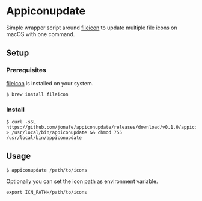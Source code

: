 # Appiconupdate

Simple wrapper script around [fileicon](https://github.com/mklement0/fileicon) to update multiple file icons on macOS with one command.

## Setup

### Prerequisites
[fileicon](https://github.com/mklement0/fileicon) is installed on your system.

```shell
$ brew install fileicon
```

### Install
```shell
$ curl -sSL https://github.com/jonafe/appiconupdate/releases/download/v0.1.0/appiconupdate.sh > /usr/local/bin/appiconupdate && chmod 755 /usr/local/bin/appiconupdate
```

## Usage
```shell
$ appiconupdate /path/to/icons
```

Optionally you can set the icon path as environment variable.
```shell
export ICN_PATH=/path/to/icons
```